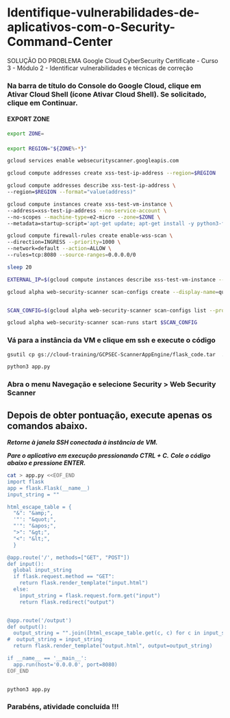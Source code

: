 # Identifique-vulnerabilidades-de-aplicativos-com-o-Security-Command-Center
SOLUÇÃO DO PROBLEMA Google Cloud CyberSecurity Certificate - Curso 3 - Módulo 2 - Identificar vulnerabilidades e técnicas de correção
### Na barra de título do Console do Google Cloud, clique em Ativar Cloud Shell (ícone Ativar Cloud Shell). Se solicitado, clique em Continuar.

#### EXPORT ZONE

```bash
export ZONE=
```


####

```bash
export REGION="${ZONE%-*}"

gcloud services enable websecurityscanner.googleapis.com

gcloud compute addresses create xss-test-ip-address --region=$REGION

gcloud compute addresses describe xss-test-ip-address \
--region=$REGION --format="value(address)"

gcloud compute instances create xss-test-vm-instance \
--address=xss-test-ip-address --no-service-account \
--no-scopes --machine-type=e2-micro --zone=$ZONE \
--metadata=startup-script='apt-get update; apt-get install -y python3-flask'

gcloud compute firewall-rules create enable-wss-scan \
--direction=INGRESS --priority=1000 \
--network=default --action=ALLOW \
--rules=tcp:8080 --source-ranges=0.0.0.0/0

sleep 20

EXTERNAL_IP=$(gcloud compute instances describe xss-test-vm-instance --zone=$ZONE --format="get(networkInterfaces[0].accessConfigs[0].natIP)")

gcloud alpha web-security-scanner scan-configs create --display-name=quicklab --starting-urls=http://$EXTERNAL_IP:8080


SCAN_CONFIG=$(gcloud alpha web-security-scanner scan-configs list --project=$DEVSHELL_PROJECT_ID --format="value(name)")

gcloud alpha web-security-scanner scan-runs start $SCAN_CONFIG
```





### Vá para a instância da VM e clique em ssh e execute o código 

```bash
gsutil cp gs://cloud-training/GCPSEC-ScannerAppEngine/flask_code.tar  . && tar xvf flask_code.tar

python3 app.py
```

### Abra o menu Navegação e selecione Security > Web Security Scanner

## Depois de obter pontuação, execute apenas os comandos abaixo.


***Retorne à janela SSH conectada à instância de VM.***

***Pare o aplicativo em execução pressionando CTRL + C.***
***Cole o código abaixo e pressione ENTER.***

```bash
cat > app.py <<EOF_END
import flask
app = flask.Flask(__name__)
input_string = ""

html_escape_table = {
  "&": "&amp;",
  '"': "&quot;",
  "'": "&apos;",
  ">": "&gt;",
  "<": "&lt;",
  }

@app.route('/', methods=["GET", "POST"])
def input():
  global input_string
  if flask.request.method == "GET":
    return flask.render_template("input.html")
  else:
    input_string = flask.request.form.get("input")
    return flask.redirect("output")


@app.route('/output')
def output():
  output_string = "".join([html_escape_table.get(c, c) for c in input_string])
#  output_string = input_string
  return flask.render_template("output.html", output=output_string)

if __name__ == '__main__':
  app.run(host='0.0.0.0', port=8080)
EOF_END


python3 app.py
```


### Parabéns, atividade concluída !!!
